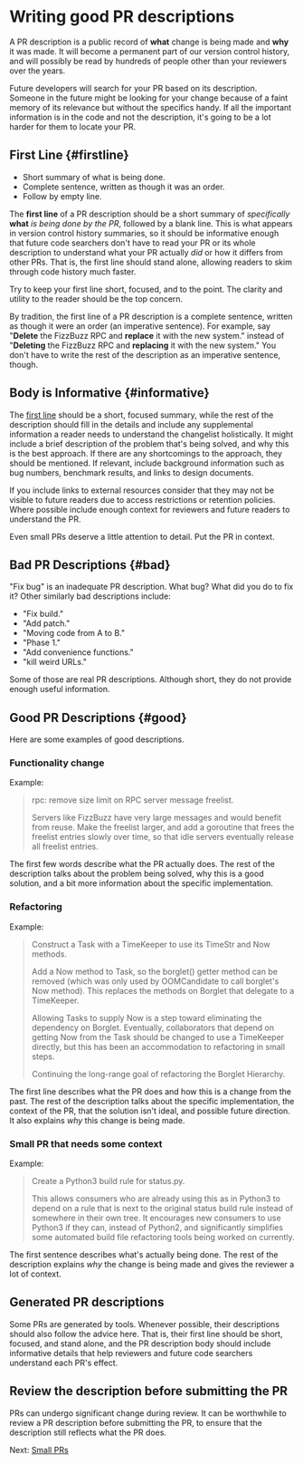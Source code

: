 # Writing good PR descriptions

A PR description is a public record of **what** change is being made and **why**
it was made. It will become a permanent part of our version control history, and
will possibly be read by hundreds of people other than your reviewers over the
years.

Future developers will search for your PR based on its description. Someone in
the future might be looking for your change because of a faint memory of its
relevance but without the specifics handy. If all the important information is
in the code and not the description, it's going to be a lot harder for them to
locate your PR.

## First Line {#firstline}

*   Short summary of what is being done.
*   Complete sentence, written as though it was an order.
*   Follow by empty line.

The **first line** of a PR description should be a short summary of
*specifically* **what** *is being done by the PR*, followed by a blank line.
This is what appears in version control history summaries, so it should be
informative enough that future code searchers don't have to read your PR or its
whole description to understand what your PR actually *did* or how it differs
from other PRs. That is, the first line should stand alone, allowing readers to
skim through code history much faster.

Try to keep your first line short, focused, and to the point. The clarity and
utility to the reader should be the top concern.

By tradition, the first line of a PR description is a complete sentence, written
as though it were an order (an imperative sentence). For example, say
\"**Delete** the FizzBuzz RPC and **replace** it with the new system." instead
of \"**Deleting** the FizzBuzz RPC and **replacing** it with the new system."
You don't have to write the rest of the description as an imperative sentence,
though.

## Body is Informative {#informative}

The [first line](#firstline) should be a short, focused summary, while the rest
of the description should fill in the details and include any supplemental
information a reader needs to understand the changelist holistically. It might
include a brief description of the problem that's being solved, and why this is
the best approach. If there are any shortcomings to the approach, they should be
mentioned. If relevant, include background information such as bug numbers,
benchmark results, and links to design documents.

If you include links to external resources consider that they may not be visible
to future readers due to access restrictions or retention policies. Where
possible include enough context for reviewers and future readers to understand
the PR.

Even small PRs deserve a little attention to detail. Put the PR in context.

## Bad PR Descriptions {#bad}

"Fix bug" is an inadequate PR description. What bug? What did you do to fix it?
Other similarly bad descriptions include:

-   "Fix build."
-   "Add patch."
-   "Moving code from A to B."
-   "Phase 1."
-   "Add convenience functions."
-   "kill weird URLs."

Some of those are real PR descriptions. Although short, they do not provide
enough useful information.

## Good PR Descriptions {#good}

Here are some examples of good descriptions.

### Functionality change

Example:

> rpc: remove size limit on RPC server message freelist.
>
> Servers like FizzBuzz have very large messages and would benefit from reuse.
> Make the freelist larger, and add a goroutine that frees the freelist entries
> slowly over time, so that idle servers eventually release all freelist
> entries.

The first few words describe what the PR actually does. The rest of the
description talks about the problem being solved, why this is a good solution,
and a bit more information about the specific implementation.

### Refactoring

Example:

> Construct a Task with a TimeKeeper to use its TimeStr and Now methods.
>
> Add a Now method to Task, so the borglet() getter method can be removed (which
> was only used by OOMCandidate to call borglet's Now method). This replaces the
> methods on Borglet that delegate to a TimeKeeper.
>
> Allowing Tasks to supply Now is a step toward eliminating the dependency on
> Borglet. Eventually, collaborators that depend on getting Now from the Task
> should be changed to use a TimeKeeper directly, but this has been an
> accommodation to refactoring in small steps.
>
> Continuing the long-range goal of refactoring the Borglet Hierarchy.

The first line describes what the PR does and how this is a change from the
past. The rest of the description talks about the specific implementation, the
context of the PR, that the solution isn't ideal, and possible future direction.
It also explains *why* this change is being made.

### Small PR that needs some context

Example:

> Create a Python3 build rule for status.py.
>
> This allows consumers who are already using this as in Python3 to depend on a
> rule that is next to the original status build rule instead of somewhere in
> their own tree. It encourages new consumers to use Python3 if they can,
> instead of Python2, and significantly simplifies some automated build file
> refactoring tools being worked on currently.

The first sentence describes what's actually being done. The rest of the
description explains *why* the change is being made and gives the reviewer a lot
of context.

## Generated PR descriptions

Some PRs are generated by tools. Whenever possible, their descriptions should
also follow the advice here. That is, their first line should be short, focused,
and stand alone, and the PR description body should include informative details
that help reviewers and future code searchers understand each PR's effect.

## Review the description before submitting the PR

PRs can undergo significant change during review. It can be worthwhile to review
a PR description before submitting the PR, to ensure that the description still
reflects what the PR does.

Next: [Small PRs](small-prs.md)
